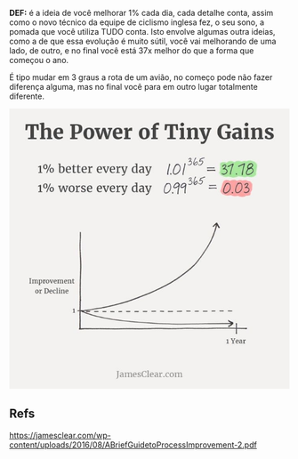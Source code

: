 **DEF:** é a ideia de você melhorar 1% cada dia, cada detalhe conta, assim como o novo técnico da equipe de ciclismo inglesa fez, o seu sono, a pomada que você utiliza TUDO conta. Isto envolve algumas outra ideias, como a de que essa evolução é muito sútil, você vai melhorando de uma lado, de outro, e no final você está 37x melhor do que a forma que começou o ano.

É tipo mudar em 3 graus a rota de um avião, no começo pode não fazer diferença alguma, mas no final você para em outro lugar totalmente diferente.

![](Pasted%20image%2020220101161213.png)

## Refs
https://jamesclear.com/wp-content/uploads/2016/08/ABriefGuidetoProcessImprovement-2.pdf
